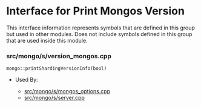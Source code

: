 
# Interface for Print Mongos Version
This interface information represents symbols that are defined in this group but used in other modules.  Does not include symbols defined in this group that are used inside this module.

### src/mongo/s/version\_mongos.cpp

<div></div>

    mongo::printShardingVersionInfo(bool)

- Used By:

    - [src/mongo/s/mongos\_options.cpp](../../../../process\_management/mongos\_and\_mongod\_mains)
    - [src/mongo/s/server.cpp](../../../../process\_management/mongos\_and\_mongod\_mains)
